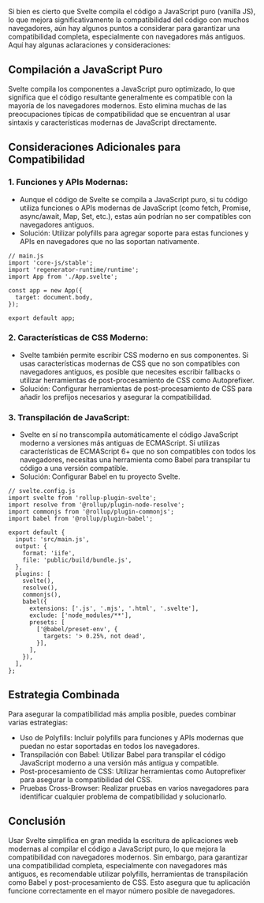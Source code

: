 Si bien es cierto que Svelte compila el código a JavaScript puro (vanilla JS), lo que mejora significativamente la compatibilidad del código con muchos navegadores, aún hay algunos puntos a considerar para garantizar una compatibilidad completa, especialmente con navegadores más antiguos. Aquí hay algunas aclaraciones y consideraciones:

## Compilación a JavaScript Puro
Svelte compila los componentes a JavaScript puro optimizado, lo que significa que el código resultante generalmente es compatible con la mayoría de los navegadores modernos. Esto elimina muchas de las preocupaciones típicas de compatibilidad que se encuentran al usar sintaxis y características modernas de JavaScript directamente.

## Consideraciones Adicionales para Compatibilidad
### 1. Funciones y APIs Modernas:
- Aunque el código de Svelte se compila a JavaScript puro, si tu código utiliza funciones o APIs modernas de JavaScript (como fetch, Promise, async/await, Map, Set, etc.), estas aún podrían no ser compatibles con navegadores antiguos.
- Solución: Utilizar polyfills para agregar soporte para estas funciones y APIs en navegadores que no las soportan nativamente.
```
// main.js
import 'core-js/stable';
import 'regenerator-runtime/runtime';
import App from './App.svelte';

const app = new App({
  target: document.body,
});

export default app;
```
### 2. Características de CSS Moderno:
- Svelte también permite escribir CSS moderno en sus componentes. Si usas características modernas de CSS que no son compatibles con navegadores antiguos, es posible que necesites escribir fallbacks o utilizar herramientas de post-procesamiento de CSS como Autoprefixer.
- Solución: Configurar herramientas de post-procesamiento de CSS para añadir los prefijos necesarios y asegurar la compatibilidad.

### 3. Transpilación de JavaScript:
- Svelte en sí no transcompila automáticamente el código JavaScript moderno a versiones más antiguas de ECMAScript. Si utilizas características de ECMAScript 6+ que no son compatibles con todos los navegadores, necesitas una herramienta como Babel para transpilar tu código a una versión compatible.
- Solución: Configurar Babel en tu proyecto Svelte.
```
// svelte.config.js
import svelte from 'rollup-plugin-svelte';
import resolve from '@rollup/plugin-node-resolve';
import commonjs from '@rollup/plugin-commonjs';
import babel from '@rollup/plugin-babel';

export default {
  input: 'src/main.js',
  output: {
    format: 'iife',
    file: 'public/build/bundle.js',
  },
  plugins: [
    svelte(),
    resolve(),
    commonjs(),
    babel({
      extensions: ['.js', '.mjs', '.html', '.svelte'],
      exclude: ['node_modules/**'],
      presets: [
        ['@babel/preset-env', {
          targets: '> 0.25%, not dead',
        }],
      ],
    }),
  ],
};
```

## Estrategia Combinada
Para asegurar la compatibilidad más amplia posible, puedes combinar varias estrategias:
- Uso de Polyfills: Incluir polyfills para funciones y APIs modernas que puedan no estar soportadas en todos los navegadores.
- Transpilación con Babel: Utilizar Babel para transpilar el código JavaScript moderno a una versión más antigua y compatible.
- Post-procesamiento de CSS: Utilizar herramientas como Autoprefixer para asegurar la compatibilidad del CSS.
- Pruebas Cross-Browser: Realizar pruebas en varios navegadores para identificar cualquier problema de compatibilidad y solucionarlo.

## Conclusión
Usar Svelte simplifica en gran medida la escritura de aplicaciones web modernas al compilar el código a JavaScript puro, lo que mejora la compatibilidad con navegadores modernos. Sin embargo, para garantizar una compatibilidad completa, especialmente con navegadores más antiguos, es recomendable utilizar polyfills, herramientas de transpilación como Babel y post-procesamiento de CSS. Esto asegura que tu aplicación funcione correctamente en el mayor número posible de navegadores.
